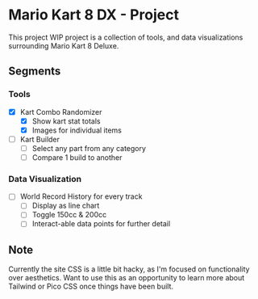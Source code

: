 # Mario Kart 8 DX - Project


This project WIP project is a collection of tools, and data visualizations surrounding Mario Kart 8 Deluxe.

## Segments
### Tools
- [x] Kart Combo Randomizer
  - [x] Show kart stat totals
  - [x] Images for individual items
- [ ] Kart Builder
  - [ ] Select any part from any category
  - [ ] Compare 1 build to another

### Data Visualization
- [ ] World Record History for every track
  - [ ] Display as line chart
  - [ ] Toggle 150cc & 200cc
  - [ ] Interact-able data points for further detail

## Note
Currently the site CSS is a little bit hacky, as I'm focused on functionality over aesthetics.
Want to use this as an opportunity to learn more about Tailwind or Pico CSS once things have been built.
